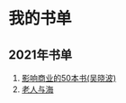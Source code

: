 # 我的书单

## 2021年书单
1. [影响商业的50本书(吴晓波)](https://github.com/xiaoboji/j-books/tree/main/1-%E5%BD%B1%E5%93%8D%E5%95%86%E4%B8%9A%E7%9A%8450%E6%9C%AC%E4%B9%A6(%E5%90%B4%E6%99%93%E6%B3%A2))
2. [老人与海]()
